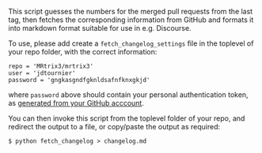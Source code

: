 This script guesses the numbers for the merged pull requests 
from the last tag, then fetches the corresponding information 
from GitHub and formats it into markdown format suitable for 
use in e.g. Discourse.

To use, please add create a `fetch_changelog_settings` file 
in the toplevel of your repo folder, with the correct information:
```
repo = 'MRtrix3/mrtrix3'
user = 'jdtournier'
password = 'gngkasgndfgknldsafnfknxgkjd'
```
where `password` above should contain your personal authentication token, as [generated from your GitHub acccount](https://github.com/settings/tokens). 

You can then invoke this script from the toplevel folder of your 
repo, and redirect the output to a file, or copy/paste the output 
as required:
```
$ python fetch_changelog > changelog.md
```
